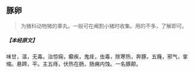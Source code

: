 ## 豚卵

> 为猪科动物猪的睾丸。一般可在阉割小猪时收集。用的不多，了解即可。

##### 【本经原文】
味甘，温，无毒。治惊痫，癫疾，鬼疰，虫毒，除寒热，奔豚，五癃，邪气，挛缩。悬蹄，平。主五痔，伏热在肠，肠痈内蚀。一名豚颠。